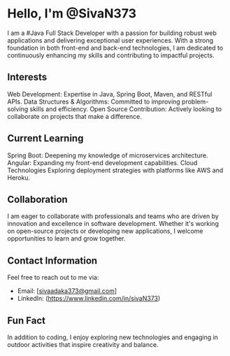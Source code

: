 # Hello, I'm @SivaN373

I am a #Java Full Stack Developer with a passion for building robust web applications and delivering exceptional user experiences. With a strong foundation in both front-end and back-end technologies, I am dedicated to continuously enhancing my skills and contributing to impactful projects.

## Interests
  Web Development: Expertise in Java, Spring Boot, Maven, and RESTful APIs.
  Data Structures & Algorithms: Committed to improving problem-solving skills and efficiency.
  Open Source Contribution: Actively looking to collaborate on projects that make a difference.

## Current Learning
 Spring Boot: Deepening my knowledge of microservices architecture.
 Angular: Expanding my front-end development capabilities.
 Cloud Technologies Exploring deployment strategies with platforms like AWS and Heroku.

## Collaboration
I am eager to collaborate with professionals and teams who are driven by innovation and excellence in software development. Whether it's working on open-source projects or developing new applications, I welcome opportunities to learn and grow together.

## Contact Information
Feel free to reach out to me via:
- Email: [sivaadaka373@gmail.com]
- LinkedIn: (https://www.linkedin.com/in/sivaN373)

## Fun Fact
In addition to coding, I enjoy exploring new technologies and engaging in outdoor activities that inspire creativity and balance.
